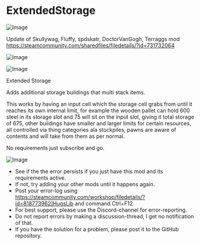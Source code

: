 # ExtendedStorage

![Image](https://i.imgur.com/WAEzk68.png)

Update of Skullywag, Fluffy, spdskatr, DoctorVanGogh, Terraggs mod
https://steamcommunity.com/sharedfiles/filedetails/?id=731732064

![Image](https://i.imgur.com/7Gzt3Rg.png)

	
![Image](https://i.imgur.com/NOW7jU1.png)

Extended Storage

Adds additional storage buildings that multi stack items.

This works by having an input cell which the storage cell grabs from until it reaches its own internal limit, for example the wooden pallet can hold 600 steel in its storage slot and 75 will sit on the input slot, giving it total storage of 675, other buildings have smaller and larger limits for certain resources, all controlled via thing categories ala stockpiles, pawns are aware of contents and will take from them as per normal.

No requirements just subscribe and go.

![Image](https://i.imgur.com/Rs6T6cr.png)



-  See if the the error persists if you just have this mod and its requirements active.
-  If not, try adding your other mods until it happens again.
-  Post your error-log using https://steamcommunity.com/workshop/filedetails/?id=818773962]HugsLib and command Ctrl+F12
-  For best support, please use the Discord-channel for error-reporting.
-  Do not report errors by making a discussion-thread, I get no notification of that.
-  If you have the solution for a problem, please post it to the GitHub repository.



